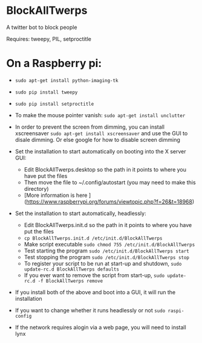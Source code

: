 # BlockAllTwerps
A twitter bot to block people

Requires: tweepy, PIL, setproctitle


On a Raspberry pi:
==================
* `sudo apt-get install python-imaging-tk`
* `sudo pip install tweepy`
* `sudo pip install setproctitle`
* To make the mouse pointer vanish: `sudo apt-get install unclutter`
* In order to prevent the screen from dimming, you can install xscreensaver `sudo apt-get install xscreensaver` and use the GUI to disale dimming. Or else google for how to disable screen dimming

* Set the installation to start automatically on booting into the X server GUI:
  * Edit BlockAllTwerps.desktop so the path in it points to where you have put the files
  * Then move the file to ~/.config/autostart (you may need to make this directory)
  * [More information is here ] (https://www.raspberrypi.org/forums/viewtopic.php?f=26&t=18968)

* Set the installation to start automatically, headlessly:
  * Edit BlockAllTwerps.init.d so the path in it points to where you have put the files
  * `cp BlockAllTwerps.init.d /etc/init.d/BlockAllTwerps`
  * Make script executable `sudo chmod 755 /etc/init.d/BlockAllTwerps`
  * Test starting the program `sudo /etc/init.d/BlockAllTwerps start`
  * Test stopping the program `sudo /etc/init.d/BlockAllTwerps stop`
  * To register your script to be run at start-up and shutdown, `sudo update-rc.d BlockAllTwerps defaults`
  * If you ever want to remove the script from start-up, `sudo update-rc.d -f BlockAllTwerps remove`

* If you install both of the above and boot into a GUI, it will run the installation
* If you want to change whether it runs headlessly or not `sudo raspi-config`
* If the network requires alogin via a web page, you will need to install lynx


